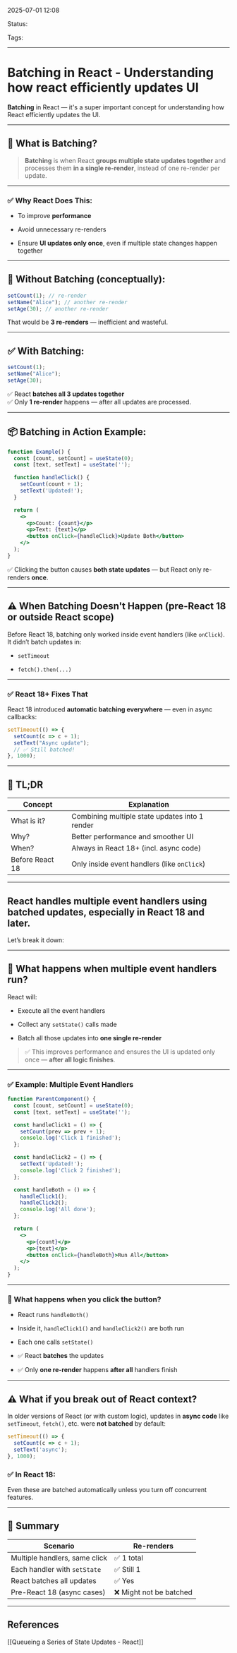 
2025-07-01 12:08

Status:

Tags:

---
# Batching in React - Understanding how react efficiently updates UI
 **Batching** in React — it's a super important concept for understanding how React efficiently updates the UI.

---

## 🧠 What is Batching?

> **Batching** is when React **groups multiple state updates together** and processes them **in a single re-render**, instead of one re-render per update.

---

### ✅ Why React Does This:

- To improve **performance**
    
- Avoid unnecessary re-renders
    
- Ensure **UI updates only once**, even if multiple state changes happen together
    

---

## 🔁 Without Batching (conceptually):

```jsx
setCount(1); // re-render
setName("Alice"); // another re-render
setAge(30); // another re-render
```

That would be **3 re-renders** — inefficient and wasteful.

---

## ✅ With Batching:

```jsx
setCount(1);
setName("Alice");
setAge(30);
```

✅ React **batches all 3 updates together**  
✅ Only **1 re-render** happens — after all updates are processed.

---

## 📦 Batching in Action Example:

```jsx
function Example() {
  const [count, setCount] = useState(0);
  const [text, setText] = useState('');

  function handleClick() {
    setCount(count + 1);
    setText('Updated!');
  }

  return (
    <>
      <p>Count: {count}</p>
      <p>Text: {text}</p>
      <button onClick={handleClick}>Update Both</button>
    </>
  );
}
```

✅ Clicking the button causes **both state updates** — but React only re-renders **once**.

---

## ⚠️ When Batching Doesn't Happen (pre-React 18 or outside React scope)

Before React 18, batching only worked inside event handlers (like `onClick`).  
It didn’t batch updates in:

- `setTimeout`
    
- `fetch().then(...)`
    

---

### ✅ React 18+ Fixes That

React 18 introduced **automatic batching everywhere** — even in async callbacks:

```jsx
setTimeout(() => {
  setCount(c => c + 1);
  setText("Async update");
  // ✅ Still batched!
}, 1000);
```

---

## 🧠 TL;DR

|Concept|Explanation|
|---|---|
|What is it?|Combining multiple state updates into 1 render|
|Why?|Better performance and smoother UI|
|When?|Always in React 18+ (incl. async code)|
|Before React 18|Only inside event handlers (like `onClick`)|

---

 
## React handles **multiple event handlers** using **batched updates**, especially in React 18 and later.

Let’s break it down:

---

## 🧠 What happens when **multiple event handlers** run?

React will:

- Execute all the event handlers
    
- Collect any `setState()` calls made
    
- Batch all those updates into **one single re-render**
    

> ✅ This improves performance and ensures the UI is updated only once — **after all logic finishes**.

---

### ✅ Example: Multiple Event Handlers

```jsx
function ParentComponent() {
  const [count, setCount] = useState(0);
  const [text, setText] = useState('');

  const handleClick1 = () => {
    setCount(prev => prev + 1);
    console.log('Click 1 finished');
  };

  const handleClick2 = () => {
    setText('Updated!');
    console.log('Click 2 finished');
  };

  const handleBoth = () => {
    handleClick1();
    handleClick2();
    console.log('All done');
  };

  return (
    <>
      <p>{count}</p>
      <p>{text}</p>
      <button onClick={handleBoth}>Run All</button>
    </>
  );
}
```

---

### 🔄 What happens when you click the button?

- React runs `handleBoth()`
    
- Inside it, `handleClick1()` and `handleClick2()` are both run
    
- Each one calls `setState()`
    
- ✅ React **batches** the updates
    
- ✅ Only **one re-render** happens **after all** handlers finish
    

---

## ⚠️ What if you break out of React context?

In older versions of React (or with custom logic), updates in **async code** like `setTimeout`, `fetch()`, etc. were **not batched** by default:

```js
setTimeout(() => {
  setCount(c => c + 1);
  setText('async');
}, 1000);
```

### ✅ In React 18:

Even these are batched automatically unless you turn off concurrent features.

---

## 🧠 Summary

| Scenario                      | Re-renders             |
| ----------------------------- | ---------------------- |
| Multiple handlers, same click | ✅ 1 total              |
| Each handler with `setState`  | ✅ Still 1              |
| React batches all updates     | ✅ Yes                  |
| Pre-React 18 (async cases)    | ❌ Might not be batched |


---
## References
[[Queueing a Series of State Updates - React]]